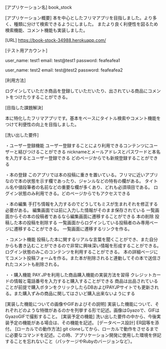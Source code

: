 [アプリケーション名]  book_stock

[アプリケーション概要]
本を中心としたフリマアプリを目指しました。より多く、種類に分けて検索できるようにしました。
またより良く利便性を図るため検索機能、コメント機能も実装しました。

[URL]   https://book-stock-34988.herokuapp.com/

[テスト用アカウント]

user_name: test1
email: test@test1
password: feafeafea1

user_name: test2
email: test@test2
password: feafeafea2

[利用方法]

ログインしていただき商品を登録していただいたり、出されている商品にコメントをつけたりすることができる。

[目指した課題解決]

本に特化したフリマアプリです。基本をベースにタイトル検索やコメント機能をつけて利便性の向上を目指しました。

[洗い出した要件]

・ユーザー登録機能	ユーザー登録することにより利用できるコンテンツにユーザーと結びつけることができる	nicknameとメールアドレスとパスワードと本名を入力するとユーザー登録できる	どのページからでも新規登録することができる

・本の登録	このアプリでは本の投稿に重きを置いている。フリマに近いアプリなので本の状態を示す欄であったり、ジャンルなどの特有の欄がある。	タイトル名や値段筆者の名前などの重要な欄が多くあり、どれも必須項目である。	ログイン状態のみ利用できる。どのページからでもアクセスできる

・本の編集	手打ち情報を入力するのでどうしてもミスが生まれそれを修正する必要がある。	編集画面では前に入力した情報がそのまま保存されている	一覧画面からその本の投稿者であるなら編集画面に遷移することができる
本の削除	投稿した本の投稿を削除する	一覧画面からログインしている投稿者のみ専用ページに遷移することができる。	一覧画面に遷移するリンクを作る。

・コメント機能	投稿した本に関するリアルな言葉を聞くことができ、また自分からも書き込むことができるので非常に興味深い情報を形成することができる。	ログイン状態のみこのコンテンツを利用することができる。	本の詳細ページにてコメント投稿フォームを作る。また本が削除されると連動してその本で送信されたコメントも削除される。

・・購入機能	PAY.JPを利用した商品購入機能の実装方法を習得	クレジットカードの情報と電話番号を入力すると購入することができる	商品は出品されていることが前提で購入ボタンをクリックしたらDBおよびPAYJPサイトでも更新される。また購入ずみの商品に関してはさいど購入出来ないようにする

[実装した機能についての画像やGIFおよびその説明]	実装した機能について、それぞれどのような特徴があるのかを列挙する形で記述。画像はGyazoで、GIFはGyazoGIFで撮影すること。
[実装予定の機能]	洗い出した要件の中から、今後実装予定の機能がある場合は、その機能を記述。
[データベース設計]	ER図等を添付。
[ローカルでの動作方法]	git cloneしてから、ローカルで動作をさせるまでに必要なコマンドを記述。この時、アプリケーション開発に使用した環境を併記することを忘れないこと（パッケージやRubyのバージョンなど）。
